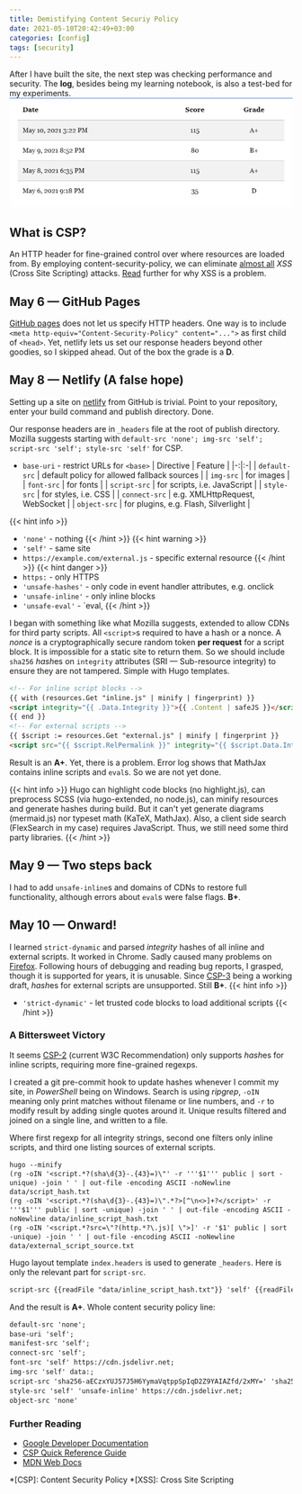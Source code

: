 ```yaml
---
title: Demistifying Content Securiy Policy
date: 2021-05-10T20:42:49+03:00
categories: [config]
tags: [security]
---
```


After I have built the site, the next step was checking performance and security. The **log**, besides being my learning notebook, is also a test-bed for my experiments.
![[Mozilla Observatory](https://observatory.mozilla.org/analyze/c6p.netlify.app) security grades](attachments/2021-05-10-15-24-07.png)
<!--more-->
## What is CSP?
An HTTP header for fine-grained control over where resources are loaded from. By employing content-security-policy, we can eliminate [almost all](https://csp.withgoogle.com/docs/faq.html#caveats) *XSS* (Cross Site Scripting) attacks. [Read](https://csp.withgoogle.com/docs/why-csp.html) further for why XSS is a problem.

## May 6 — GitHub Pages
[GitHub pages](https://pages.github.com/) does not let us specify HTTP headers. One way is to include `<meta http-equiv="Content-Security-Policy" content="...">` as first child of `<head>`. Yet, netlify lets us set our response headers beyond other goodies, so I skipped ahead.  Out of the box the grade is a **D**.
## May 8 — Netlify (A false hope)
Setting up a site on [netlify](https://www.netlify.com/) from GitHub is trivial. Point to your repository, enter your build command and publish directory. Done.

Our response headers are in `_headers` file at the root of publish directory. Mozilla suggests starting with `default-src 'none'; img-src 'self'; script-src 'self'; style-src 'self'` for CSP.

* `base-uri` - restrict URLs for `<base>`
| Directive | Feature |
|-:|:-|
| `default-src` | default policy for allowed fallback sources |
| `img-src` | for images |
| `font-src` | for fonts |
| `script-src` | for scripts, i.e. JavaScript |
| `style-src` | for styles, i.e. CSS |
| `connect-src` | e.g. XMLHttpRequest, WebSocket |
| `object-src` | for plugins, e.g. Flash, Silverlight |

{{< hint info >}}
* `'none'` - nothing
{{< /hint >}}
{{< hint warning >}}
* `'self'` - same site
* `https://example.com/external.js` - specific external resource
{{< /hint >}}
{{< hint danger >}}
* `https:` - only HTTPS
* `'unsafe-hashes'` - only code in event handler attributes, e.g. onclick
* `'unsafe-inline'` - only inline blocks
* `'unsafe-eval'` - `eval, 
{{< /hint >}}

I began with something like what Mozilla suggests, extended to allow CDNs for third party scripts. All `<script>`s required to have a hash or a nonce. A *nonce* is a cryptographically secure random token **per request** for a script block. It is impossible for a static site to return them. So we should include `sha256` *hash*es on `integrity` attributes (SRI — Sub-resource integrity) to ensure they are not tampered. Simple with Hugo templates.  
```html
<!-- For inline script blocks -->
{{ with (resources.Get "inline.js" | minify | fingerprint) }}
<script integrity="{{ .Data.Integrity }}">{{ .Content | safeJS }}</script>
{{ end }}
<!-- For external scripts -->
{{ $script := resources.Get "external.js" | minify | fingerprint }}
<script src="{{ $script.RelPermalink }}" integrity="{{ $script.Data.Integrity }}"></script>
```
Result is an **A+**. Yet, there is a problem. Error log shows that MathJax contains inline scripts and `eval`s. So we are not yet done.

{{< hint info >}}
Hugo can highlight code blocks (no highlight.js), can preprocess SCSS (via hugo-extended, no node.js), can minify resources and generate hashes during build. But it can't yet generate diagrams (mermaid.js) nor typeset math (KaTeX, MathJax). Also, a client side search (FlexSearch in my case) requires JavaScript. Thus, we still need some third party libraries. 
{{< /hint >}}

<!--
### Bonus point
Though irrelevant to CSP, important for security, for your external links...
There are some discussions for `rel` attribute for `<base>` tag for page wide rules.
```html
<a target="_blank" rel="nofollow noopener noreferrer">
```
-->

## May 9 — Two steps back 
I had to add `unsafe-inline`s and domains of CDNs to restore full functionality, although errors about `eval`s were false flags. **B+**.

## May 10 — Onward!
I learned `strict-dynamic` and parsed *integrity* hashes of all inline and external scripts. It worked in Chrome. Sadly caused many problems on [Firefox](https://bugzilla.mozilla.org/show_bug.cgi?id=1409200 "Bugzilla"). Following hours of debugging and reading bug reports, I grasped, though it is supported for years, it is unusable. Since [CSP-3](https://www.w3.org/TR/CSP3/) being a working draft, *hash*es for external scripts are unsupported. Still **B+**.
{{< hint info >}}
  * `'strict-dynamic'` - let trusted code blocks to load additional scripts
{{< /hint >}}

### A Bittersweet Victory
It seems [CSP-2](https://www.w3.org/TR/CSP2/) (current W3C Recommendation) only supports *hash*es for inline scripts, requiring more fine-grained regexps.  

I created a git pre-commit hook to update hashes whenever I commit my site, in *PowerShell* being on Windows. Search is using *ripgrep*, `-oIN` meaning only print matches without filename or line numbers, and `-r` to modify result by adding single quotes around it. Unique results filtered and joined on a single line, and written to a file. 

Where first regexp for all integrity strings, second one filters only inline scripts, and third one listing sources of external scripts.
```posh
hugo --minify
(rg -oIN '<script.*?(sha\d{3}-.{43}=)\"' -r '''$1''' public | sort -unique) -join ' ' | out-file -encoding ASCII -noNewline data/script_hash.txt 
(rg -oIN '<script.*?(sha\d{3}-.{43}=)\".*?>[^\n<>]+?</script>' -r '''$1''' public | sort -unique) -join ' ' | out-file -encoding ASCII -noNewline data/inline_script_hash.txt 
(rg -oIN '<script.*?src=\"?(http.*?\.js)[ \">]' -r '$1' public | sort -unique) -join ' ' | out-file -encoding ASCII -noNewline data/external_script_source.txt
```

Hugo layout template `index.headers` is used to generate `_headers`. Here is only the relevant part for `script-src`.
```html {.wrap}
script-src {{readFile "data/inline_script_hash.txt"}} 'self' {{readFile "data/external_script_source.txt"}};
```
And the result is **A+**. Whole content security policy line:
```html
default-src 'none';
base-uri 'self';
manifest-src 'self';
connect-src 'self';
font-src 'self' https://cdn.jsdelivr.net; 
img-src 'self' data:;
script-src 'sha256-aECzxYUJ57J5H6YymaVqtppSpIqD2Z9YAIAZfd/2xMY=' 'sha256-MktN23nRzohmT1JNxPQ0B9CzVW6psOCbvJ20j9YxAxA=' 'sha256-OBZ1TAxtlr9xf3a+8VMnoX0v39PPCWCsN6DfNkKio/I=' 'self' https://cdn.jsdelivr.net/npm/mathjax@3.1.4/es5/tex-mml-chtml.js https://cdn.jsdelivr.net/npm/mermaid@8.9.3/dist/mermaid.min.js;
style-src 'self' 'unsafe-inline' https://cdn.jsdelivr.net;
object-src 'none'
```
### Further Reading
* [Google Developer Documentation](https://developers.google.com/web/fundamentals/security/csp)
* [CSP Quick Reference Guide](https://content-security-policy.com/)
* [MDN Web Docs](https://developer.mozilla.org/en-US/docs/Web/HTTP/CSP)

*[CSP]: Content Security Policy
*[XSS]: Cross Site Scripting